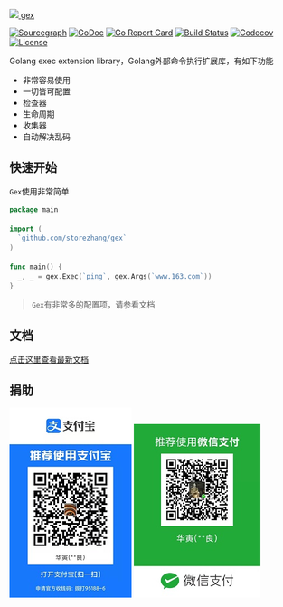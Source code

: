 <a href="https://gex.storezhang.tech"><img height="80" src="https://github.com/storezhang/gex/raw/master/doc/docs/.vuepress/public/icons/logo.png">
gex</a>

[![Sourcegraph](https://sourcegraph.com/github.com/storezhang/gex/-/badge.svg?style=flat-square)](https://sourcegraph.com/github.com/storezhang/gex?badge)
[![GoDoc](http://img.shields.io/badge/go-documentation-blue.svg?style=flat-square)](https://pkg.go.dev/github.com/storezhang/gex/v4)
[![Go Report Card](https://goreportcard.com/badge/github.com/storezhang/gex?style=flat-square)](https://goreportcard.com/report/github.com/storezhang/gex)
[![Build Status](https://github.ruijc.com:20443/api/badges/storezhang/gex/status.svg)](https://github.ruijc.com:20443/storezhang/gex)
[![Codecov](https://img.shields.io/codecov/c/github/storezhang/gex.svg?style=flat-square)](https://codecov.io/gh/storezhang/gex)
[![License](http://img.shields.io/badge/license-mit-blue.svg?style=flat-square)](https://raw.githubusercontent.com/storezhang/gex/master/LICENSE)

Golang exec extension library，Golang外部命令执行扩展库，有如下功能

- 非常容易使用
- 一切皆可配置
- 检查器
- 生命周期
- 收集器
- 自动解决乱码

## 快速开始

`Gex`使用非常简单

```go
package main

import (
  `github.com/storezhang/gex`
)

func main() {
  _, _ = gex.Exec(`ping`, gex.Args(`www.163.com`))
}
```

> `Gex`有非常多的配置项，请参看文档

## 文档

[点击这里查看最新文档](https://gex.storezhang.tech)

## 捐助

![支持宝](doc/docs/.vuepress/public/donate/alipay-small.jpg)
![支持宝](doc/docs/.vuepress/public/donate/weipay-small.jpg)
